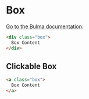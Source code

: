 # Box

[Go to the Bulma documentation](https://bulma.io/documentation/elements/box/).

```html
<div class="box">
  Box Content
</div>
```

## Clickable Box

```html
<a class="box">
  Box Content
</a>
```
